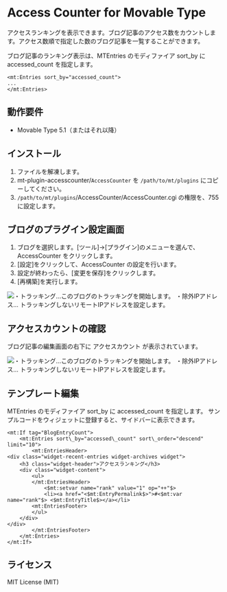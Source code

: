 # Access Counter for Movable Type
アクセスランキングを表示できます。ブログ記事のアクセス数をカウントします。アクセス数順で指定した数のブログ記事を一覧することができます。

ブログ記事のランキング表示は、MTEntries のモディファイア sort\_by に accessed\_count を指定します。

```
<mt:Entries sort_by="accessed_count">
...
</mt:Entries>
```

## 動作要件

* Movable Type 5.1（またはそれ以降）

## インストール
1. ファイルを解凍します。
2. mt-plugin-accesscounter/`AccessCounter` を `/path/to/mt/plugins` にコピーしてください。
3. `/path/to/mt/plugins`/AccessCounter/AccessCounter.cgi の権限を、755 に設定します。

## ブログのプラグイン設定画面

1. ブログを選択します。[ツール]→[プラグイン]のメニューを選んで、AccessCounter をクリックします。
1. [設定]をクリックして、AccessCounter の設定を行います。
1. 設定が終わったら、[変更を保存]をクリックします。
1. [再構築]を実行します。

![・トラッキング...このブログのトラッキングを開始します。<br>・除外IPアドレス... トラッキングしないリモートIPアドレスを設定します。](https://github.com/morimasato/mt-plugin-accesscounter/wiki/images/fig1.gif "")

## アクセスカウントの確認

ブログ記事の編集画面の右下に アクセスカウント が表示されています。

![・トラッキング...このブログのトラッキングを開始します。<br>・除外IPアドレス... トラッキングしないリモートIPアドレスを設定します。](https://github.com/morimasato/mt-plugin-accesscounter/wiki/images/fig2.gif "")


## テンプレート編集

MTEntries のモディファイア sort\_by に accessed\_count を指定します。
サンプルコードをウィジェットに登録すると、サイドバーに表示できます。

```
<mt:If tag="BlogEntryCount">
    <mt:Entries sort\_by="accessed\_count" sort\_order="descend" limit="10">
        <mt:EntriesHeader>
<div class="widget-recent-entries widget-archives widget">
    <h3 class="widget-header">アクセスランキング</h3>
    <div class="widget-content">
        <ul>
        </mt:EntriesHeader>
            <$mt:setvar name="rank" value="1" op="++"$>
            <li><a href="<$mt:EntryPermalink$>">#<$mt:var name="rank"$> <$mt:EntryTitle$></a></li>
        <mt:EntriesFooter>
        </ul>
    </div>
</div>
        </mt:EntriesFooter>
    </mt:Entries>
</mt:If>
```

## ライセンス
MIT License (MIT)
